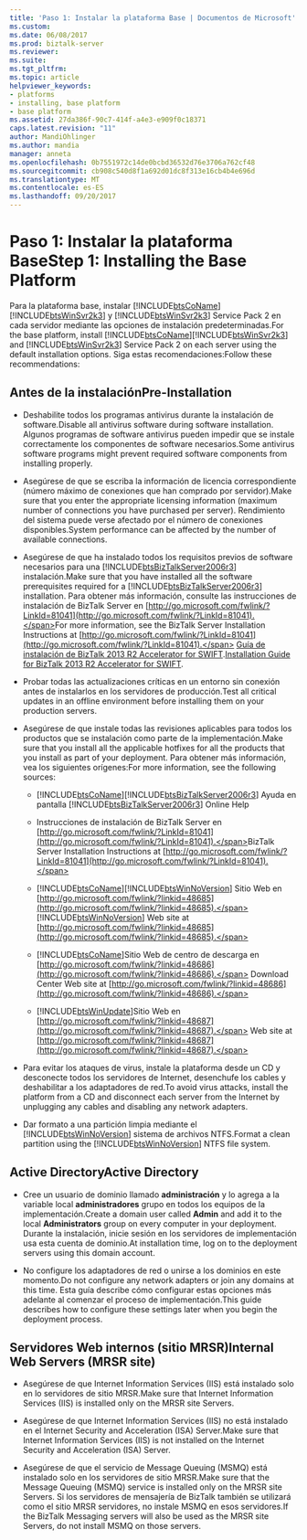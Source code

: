 ```yaml
---
title: 'Paso 1: Instalar la plataforma Base | Documentos de Microsoft'
ms.custom: 
ms.date: 06/08/2017
ms.prod: biztalk-server
ms.reviewer: 
ms.suite: 
ms.tgt_pltfrm: 
ms.topic: article
helpviewer_keywords:
- platforms
- installing, base platform
- base platform
ms.assetid: 27da386f-90c7-414f-a4e3-e909f0c18371
caps.latest.revision: "11"
author: MandiOhlinger
ms.author: mandia
manager: anneta
ms.openlocfilehash: 0b7551972c14de0bcbd36532d76e3706a762cf48
ms.sourcegitcommit: cb908c540d8f1a692d01dc8f313e16cb4b4e696d
ms.translationtype: MT
ms.contentlocale: es-ES
ms.lasthandoff: 09/20/2017
---
```

# <a name="step-1-installing-the-base-platform"></a><span data-ttu-id="29c22-102">Paso 1: Instalar la plataforma Base</span><span class="sxs-lookup"><span data-stu-id="29c22-102">Step 1: Installing the Base Platform</span></span>
<span data-ttu-id="29c22-103">Para la plataforma base, instalar [!INCLUDE[btsCoName](../../includes/btsconame-md.md)] [!INCLUDE[btsWinSvr2k3](../../includes/btswinsvr2k3-md.md)] y [!INCLUDE[btsWinSvr2k3](../../includes/btswinsvr2k3-md.md)] Service Pack 2 en cada servidor mediante las opciones de instalación predeterminadas.</span><span class="sxs-lookup"><span data-stu-id="29c22-103">For the base platform, install [!INCLUDE[btsCoName](../../includes/btsconame-md.md)][!INCLUDE[btsWinSvr2k3](../../includes/btswinsvr2k3-md.md)] and [!INCLUDE[btsWinSvr2k3](../../includes/btswinsvr2k3-md.md)] Service Pack 2 on each server using the default installation options.</span></span> <span data-ttu-id="29c22-104">Siga estas recomendaciones:</span><span class="sxs-lookup"><span data-stu-id="29c22-104">Follow these recommendations:</span></span>  
  
## <a name="pre-installation"></a><span data-ttu-id="29c22-105">Antes de la instalación</span><span class="sxs-lookup"><span data-stu-id="29c22-105">Pre-Installation</span></span>  
  
-   <span data-ttu-id="29c22-106">Deshabilite todos los programas antivirus durante la instalación de software.</span><span class="sxs-lookup"><span data-stu-id="29c22-106">Disable all antivirus software during software installation.</span></span> <span data-ttu-id="29c22-107">Algunos programas de software antivirus pueden impedir que se instale correctamente los componentes de software necesarios.</span><span class="sxs-lookup"><span data-stu-id="29c22-107">Some antivirus software programs might prevent required software components from installing properly.</span></span>  
  
-   <span data-ttu-id="29c22-108">Asegúrese de que se escriba la información de licencia correspondiente (número máximo de conexiones que han comprado por servidor).</span><span class="sxs-lookup"><span data-stu-id="29c22-108">Make sure that you enter the appropriate licensing information (maximum number of connections you have purchased per server).</span></span> <span data-ttu-id="29c22-109">Rendimiento del sistema puede verse afectado por el número de conexiones disponibles.</span><span class="sxs-lookup"><span data-stu-id="29c22-109">System performance can be affected by the number of available connections.</span></span>  
  
-   <span data-ttu-id="29c22-110">Asegúrese de que ha instalado todos los requisitos previos de software necesarios para una [!INCLUDE[btsBizTalkServer2006r3](../../includes/btsbiztalkserver2006r3-md.md)] instalación.</span><span class="sxs-lookup"><span data-stu-id="29c22-110">Make sure that you have installed all the software prerequisites required for a [!INCLUDE[btsBizTalkServer2006r3](../../includes/btsbiztalkserver2006r3-md.md)] installation.</span></span> <span data-ttu-id="29c22-111">Para obtener más información, consulte las instrucciones de instalación de BizTalk Server en [http://go.microsoft.com/fwlink/?LinkId=81041](http://go.microsoft.com/fwlink/?LinkId=81041).</span><span class="sxs-lookup"><span data-stu-id="29c22-111">For more information, see the BizTalk Server Installation Instructions at [http://go.microsoft.com/fwlink/?LinkId=81041](http://go.microsoft.com/fwlink/?LinkId=81041).</span></span> <span data-ttu-id="29c22-112">[Guía de instalación de BizTalk 2013 R2 Accelerator for SWIFT](http://msdn.microsoft.com/library/d2b4a9f3-baeb-4fbc-9fda-5e4178832cd1).</span><span class="sxs-lookup"><span data-stu-id="29c22-112">[Installation Guide for BizTalk 2013 R2 Accelerator for SWIFT](http://msdn.microsoft.com/library/d2b4a9f3-baeb-4fbc-9fda-5e4178832cd1).</span></span>  
  
-   <span data-ttu-id="29c22-113">Probar todas las actualizaciones críticas en un entorno sin conexión antes de instalarlos en los servidores de producción.</span><span class="sxs-lookup"><span data-stu-id="29c22-113">Test all critical updates in an offline environment before installing them on your production servers.</span></span>  
  
-   <span data-ttu-id="29c22-114">Asegúrese de que instale todas las revisiones aplicables para todos los productos que se instalación como parte de la implementación.</span><span class="sxs-lookup"><span data-stu-id="29c22-114">Make sure that you install all the applicable hotfixes for all the products that you install as part of your deployment.</span></span> <span data-ttu-id="29c22-115">Para obtener más información, vea los siguientes orígenes:</span><span class="sxs-lookup"><span data-stu-id="29c22-115">For more information, see the following sources:</span></span>  
  
    -   [!INCLUDE[btsCoName](../../includes/btsconame-md.md)]<span data-ttu-id="29c22-116">[!INCLUDE[btsBizTalkServer2006r3](../../includes/btsbiztalkserver2006r3-md.md)] Ayuda en pantalla</span><span class="sxs-lookup"><span data-stu-id="29c22-116"> [!INCLUDE[btsBizTalkServer2006r3](../../includes/btsbiztalkserver2006r3-md.md)] Online Help</span></span>  
  
    -   <span data-ttu-id="29c22-117">Instrucciones de instalación de BizTalk Server en [http://go.microsoft.com/fwlink/?LinkId=81041](http://go.microsoft.com/fwlink/?LinkId=81041).</span><span class="sxs-lookup"><span data-stu-id="29c22-117">BizTalk Server Installation Instructions at [http://go.microsoft.com/fwlink/?LinkId=81041](http://go.microsoft.com/fwlink/?LinkId=81041).</span></span>  
  
    -   [!INCLUDE[btsCoName](../../includes/btsconame-md.md)]<span data-ttu-id="29c22-118">[!INCLUDE[btsWinNoVersion](../../includes/btswinnoversion-md.md)] Sitio Web en [http://go.microsoft.com/fwlink/?linkid=48685](http://go.microsoft.com/fwlink/?linkid=48685).</span><span class="sxs-lookup"><span data-stu-id="29c22-118"> [!INCLUDE[btsWinNoVersion](../../includes/btswinnoversion-md.md)] Web site at [http://go.microsoft.com/fwlink/?linkid=48685](http://go.microsoft.com/fwlink/?linkid=48685).</span></span>  
  
    -   [!INCLUDE[btsCoName](../../includes/btsconame-md.md)]<span data-ttu-id="29c22-119">Sitio Web de centro de descarga en [http://go.microsoft.com/fwlink/?linkid=48686](http://go.microsoft.com/fwlink/?linkid=48686).</span><span class="sxs-lookup"><span data-stu-id="29c22-119"> Download Center Web site at [http://go.microsoft.com/fwlink/?linkid=48686](http://go.microsoft.com/fwlink/?linkid=48686).</span></span>  
  
    -   [!INCLUDE[btsWinUpdate](../../includes/btswinupdate-md.md)]<span data-ttu-id="29c22-120">Sitio Web en [http://go.microsoft.com/fwlink/?linkid=48687](http://go.microsoft.com/fwlink/?linkid=48687).</span><span class="sxs-lookup"><span data-stu-id="29c22-120"> Web site at [http://go.microsoft.com/fwlink/?linkid=48687](http://go.microsoft.com/fwlink/?linkid=48687).</span></span>  
  
-   <span data-ttu-id="29c22-121">Para evitar los ataques de virus, instale la plataforma desde un CD y desconecte todos los servidores de Internet, desenchufe los cables y deshabilitar a los adaptadores de red.</span><span class="sxs-lookup"><span data-stu-id="29c22-121">To avoid virus attacks, install the platform from a CD and disconnect each server from the Internet by unplugging any cables and disabling any network adapters.</span></span>  
  
-   <span data-ttu-id="29c22-122">Dar formato a una partición limpia mediante el [!INCLUDE[btsWinNoVersion](../../includes/btswinnoversion-md.md)] sistema de archivos NTFS.</span><span class="sxs-lookup"><span data-stu-id="29c22-122">Format a clean partition using the [!INCLUDE[btsWinNoVersion](../../includes/btswinnoversion-md.md)] NTFS file system.</span></span>  
  
## <a name="active-directory"></a><span data-ttu-id="29c22-123">Active Directory</span><span class="sxs-lookup"><span data-stu-id="29c22-123">Active Directory</span></span>  
  
-   <span data-ttu-id="29c22-124">Cree un usuario de dominio llamado **administración** y lo agrega a la variable local **administradores** grupo en todos los equipos de la implementación.</span><span class="sxs-lookup"><span data-stu-id="29c22-124">Create a domain user called **Admin** and add it to the local **Administrators** group on every computer in your deployment.</span></span> <span data-ttu-id="29c22-125">Durante la instalación, inicie sesión en los servidores de implementación usa esta cuenta de dominio.</span><span class="sxs-lookup"><span data-stu-id="29c22-125">At installation time, log on to the deployment servers using this domain account.</span></span>  
  
-   <span data-ttu-id="29c22-126">No configure los adaptadores de red o unirse a los dominios en este momento.</span><span class="sxs-lookup"><span data-stu-id="29c22-126">Do not configure any network adapters or join any domains at this time.</span></span> <span data-ttu-id="29c22-127">Esta guía describe cómo configurar estas opciones más adelante al comenzar el proceso de implementación.</span><span class="sxs-lookup"><span data-stu-id="29c22-127">This guide describes how to configure these settings later when you begin the deployment process.</span></span>  
  
## <a name="internal-web-servers-mrsr-site"></a><span data-ttu-id="29c22-128">Servidores Web internos (sitio MRSR)</span><span class="sxs-lookup"><span data-stu-id="29c22-128">Internal Web Servers (MRSR site)</span></span>  
  
-   <span data-ttu-id="29c22-129">Asegúrese de que Internet Information Services (IIS) está instalado solo en lo servidores de sitio MRSR.</span><span class="sxs-lookup"><span data-stu-id="29c22-129">Make sure that Internet Information Services (IIS) is installed only on the MRSR site Servers.</span></span>  
  
-   <span data-ttu-id="29c22-130">Asegúrese de que Internet Information Services (IIS) no está instalado en el Internet Security and Acceleration (ISA) Server.</span><span class="sxs-lookup"><span data-stu-id="29c22-130">Make sure that Internet Information Services (IIS) is not installed on the Internet Security and Acceleration (ISA) Server.</span></span>  
  
-   <span data-ttu-id="29c22-131">Asegúrese de que el servicio de Message Queuing (MSMQ) está instalado solo en los servidores de sitio MRSR.</span><span class="sxs-lookup"><span data-stu-id="29c22-131">Make sure that the Message Queuing (MSMQ) service is installed only on the MRSR site Servers.</span></span> <span data-ttu-id="29c22-132">Si los servidores de mensajería de BizTalk también se utilizará como el sitio MRSR servidores, no instale MSMQ en esos servidores.</span><span class="sxs-lookup"><span data-stu-id="29c22-132">If the BizTalk Messaging servers will also be used as the MRSR site Servers, do not install MSMQ on those servers.</span></span>
